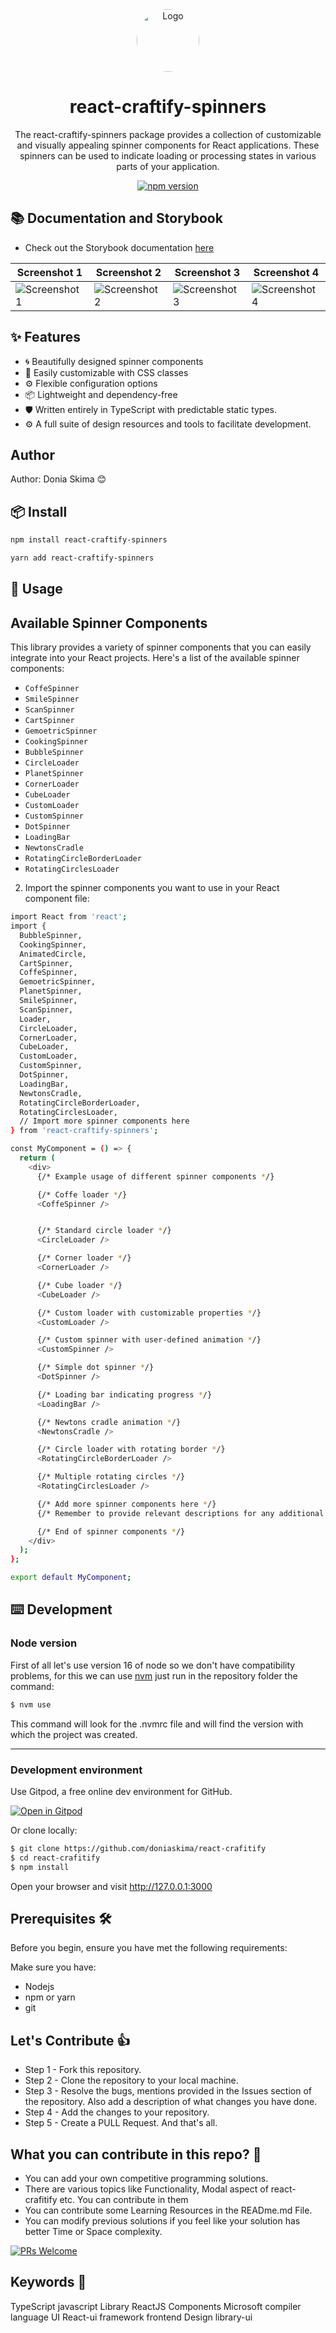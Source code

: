 <div align="center">
  <img src="./logo-craftify.png" alt="Logo" width="100" height="100" style="border-radius: 50%;" />
</div>

<h1 align="center">react-craftify-spinners</h1>

<div align="center">
  <p>The react-craftify-spinners package provides a collection of customizable and visually appealing spinner components for React applications. These spinners can be used to indicate loading or processing states in various parts of your application.</p>
</div>

<div align="center">
  <a href="https://www.npmjs.com/package/react-craftify-spinners">
    <img src="https://img.shields.io/npm/v/react-craftify-spinners.svg?style=flat-square" alt="npm version" />
  </a>
</div>

## 📚 Documentation and Storybook

- Check out the Storybook documentation [here](https://react-crafitify-website.vercel.app/)

| Screenshot 1 | Screenshot 2 | Screenshot 3 | Screenshot 4 |
|--------------|--------------|--------------|--------------|
| ![Screenshot 1](./Screenshots/loader-1.png) | ![Screenshot 2](./Screenshots/Loader-2.png) | ![Screenshot 3](./Screenshots/loader-3.png) | ![Screenshot 4](./Screenshots/Loader-4.png) |


## ✨ Features

- 🌀 Beautifully designed spinner components
- 🎨 Easily customizable with CSS classes
- ⚙️ Flexible configuration options
- 📦 Lightweight and dependency-free
- 🛡 Written entirely in TypeScript with predictable static types.
- ⚙️ A full suite of design resources and tools to facilitate development.

## Author

Author: Donia Skima 😊

## 📦 Install

```bash
npm install react-craftify-spinners
```

```bash
yarn add react-craftify-spinners
```

## 🔨 Usage


## Available Spinner Components

This library provides a variety of spinner components that you can easily integrate into your React projects. Here's a list of the available spinner components:

- `CoffeSpinner`
- `SmileSpinner`
- `ScanSpinner`
- `CartSpinner`
- `GemoetricSpinner`
- `CookingSpinner`
- `BubbleSpinner`
- `CircleLoader`
- `PlanetSpinner`
- `CornerLoader`
- `CubeLoader`
- `CustomLoader`
- `CustomSpinner`
- `DotSpinner`
- `LoadingBar`
- `NewtonsCradle`
- `RotatingCircleBorderLoader`
- `RotatingCirclesLoader`

2. Import the spinner components you want to use in your React component file:

```bash
import React from 'react';
import {
  BubbleSpinner,
  CookingSpinner,
  AnimatedCircle,
  CartSpinner,
  CoffeSpinner,
  GemoetricSpinner,
  PlanetSpinner,
  SmileSpinner,
  ScanSpinner,
  Loader,
  CircleLoader,
  CornerLoader,
  CubeLoader,
  CustomLoader,
  CustomSpinner,
  DotSpinner,
  LoadingBar,
  NewtonsCradle,
  RotatingCircleBorderLoader,
  RotatingCirclesLoader,
  // Import more spinner components here
} from 'react-craftify-spinners';

const MyComponent = () => {
  return (
    <div>
      {/* Example usage of different spinner components */}

      {/* Coffe loader */}
      <CoffeSpinner />


      {/* Standard circle loader */}
      <CircleLoader />

      {/* Corner loader */}
      <CornerLoader />

      {/* Cube loader */}
      <CubeLoader />

      {/* Custom loader with customizable properties */}
      <CustomLoader />

      {/* Custom spinner with user-defined animation */}
      <CustomSpinner />

      {/* Simple dot spinner */}
      <DotSpinner />

      {/* Loading bar indicating progress */}
      <LoadingBar />

      {/* Newtons cradle animation */}
      <NewtonsCradle />

      {/* Circle loader with rotating border */}
      <RotatingCircleBorderLoader />

      {/* Multiple rotating circles */}
      <RotatingCirclesLoader />

      {/* Add more spinner components here */}
      {/* Remember to provide relevant descriptions for any additional spinners */}

      {/* End of spinner components */}
    </div>
  );
};

export default MyComponent;


```

## ⌨️ Development

### Node version

First of all let's use version 16 of node so we don't have compatibility problems, for this we can use [nvm](https://github.com/nvm-sh/nvm#installing-and-updating) just run in the repository folder the command:

```bash
$ nvm use
```

This command will look for the .nvmrc file and will find the version with which the project was created.

---

### Development environment

Use Gitpod, a free online dev environment for GitHub.

[![Open in Gitpod](https://gitpod.io/button/open-in-gitpod.svg)](https://github.com/doniaskima/react-crafitify)

Or clone locally:

```bash
$ git clone https://github.com/doniaskima/react-crafitify
$ cd react-crafitify
$ npm install

```

Open your browser and visit http://127.0.0.1:3000

## Prerequisites 🛠️

Before you begin, ensure you have met the following requirements:

Make sure you have:

- Nodejs
- npm or yarn
- git

## Let's Contribute 👍

- Step 1 - Fork this repository.
- Step 2 - Clone the repository to your local machine.
- Step 3 - Resolve the bugs, mentions provided in the Issues section of the repository. Also add a description of what changes you have done.
- Step 4 - Add the changes to your repository.
- Step 5 - Create a PULL Request. And that's all.

## What you can contribute in this repo? 👊

- You can add your own competitive programming solutions.
- There are various topics like Functionality, Modal aspect of react-crafitify etc. You can contribute in them
- You can contribute some Learning Resources in the READme.md File.
- You can modify previous solutions if you feel like your solution has better Time or Space complexity.

[![PRs Welcome](https://img.shields.io/badge/PRs-welcome-brightgreen.svg?style=flat-square)](http://makeapullrequest.com)

## Keywords 🤌

TypeScript javascript Library ReactJS Components Microsoft compiler language UI React-ui framework
frontend Design library-ui
